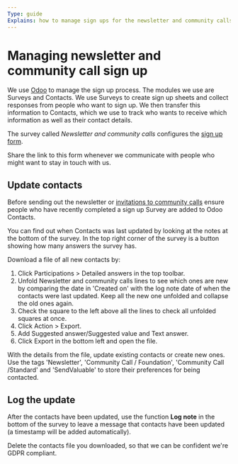 ```yaml
---
Type: guide
Explains: how to manage sign ups for the newsletter and community calls
---
```


# Managing newsletter and community call sign up

We use [Odoo](../tool-management/odoo.md) to manage the sign up process. The modules we use are Surveys and Contacts. We use Surveys to create sign up sheets and collect responses from people who want to sign up. We then transfer this information to Contacts, which we use to track who wants to receive which information as well as their contact details.

The survey called *Newsletter and community calls* configures the [sign up form](https://odoo.publiccode.net/survey/start/594b9243-c7e5-4bc1-8714-35137c971842).

Share the link to this form whenever we communicate with people who might want to stay in touch with us.

## Update contacts

Before sending out the newsletter or [invitations to community calls](../standard-maintenance/preparing-community-call.md) ensure people who have recently completed a sign up Survey are added to Odoo Contacts.

You can find out when Contacts was last updated by looking at the notes at the bottom of the survey.
In the top right corner of the survey is a button showing how many answers the survey has.

Download a file of all new contacts by:

1. Click Participations > Detailed answers in the top toolbar.
2. Unfold Newsletter and community calls lines to see which ones are new by comparing the date in 'Created on' with the log note date of when the contacts were last updated. Keep all the new one unfolded and collapse the old ones again.
3. Check the square to the left above all the lines to check all unfolded squares at once.
4. Click Action > Export.
5. Add Suggested answer/Suggested value and Text answer.
6. Click Export in the bottom left and open the file.

With the details from the file, update existing contacts or create new ones.
Use the tags 'Newsletter', 'Community Call / Foundation', 'Community Call /Standard' and 'SendValuable' to store their preferences for being contacted.

## Log the update

After the contacts have been updated, use the function **Log note** in the bottom of the survey to leave a message that contacts have been updated (a timestamp will be added automatically).

Delete the contacts file you downloaded, so that we can be confident we're GDPR compliant.
